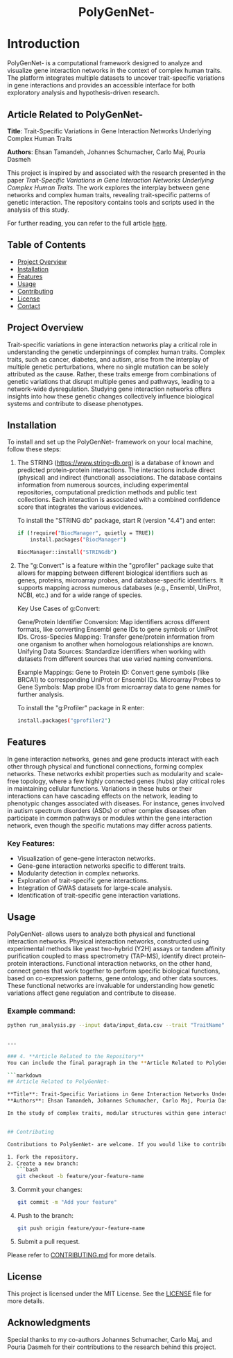 <div align="center">
    <h1>PolyGenNet-</h1>
    
</div>


# Introduction

PolyGenNet- is a computational framework designed to analyze and visualize gene interaction networks in the context of complex human traits. The platform integrates multiple datasets to uncover trait-specific variations in gene interactions and provides an accessible interface for both exploratory analysis and hypothesis-driven research.


## Article Related to PolyGenNet-

**Title**: 
Trait-Specific Variations in Gene Interaction Networks Underlying Complex Human Traits  

**Authors**: 
Ehsan Tamandeh, Johannes Schumacher, Carlo Maj, Pouria Dasmeh


This project is inspired by and associated with the research presented in the paper *Trait-Specific Variations in Gene Interaction Networks Underlying Complex Human Traits*. The work explores the interplay between gene networks and complex human traits, revealing trait-specific patterns of genetic interaction. The repository contains tools and scripts used in the analysis of this study.


For further reading, you can refer to the full article [here](link-to-the-article).

## Table of Contents
- [Project Overview](#Project_Overview)
- [Installation](#installation)
- [Features](#features)
- [Usage](#usage)
- [Contributing](#contributing)
- [License](#license)
- [Contact](#contact)

## Project Overview

Trait-specific variations in gene interaction networks play a critical role in understanding the genetic underpinnings of complex human traits. Complex traits, such as cancer, diabetes, and autism, arise from the interplay of multiple genetic perturbations, where no single mutation can be solely attributed as the cause. Rather, these traits emerge from combinations of genetic variations that disrupt multiple genes and pathways, leading to a network-wide dysregulation. Studying gene interaction networks offers insights into how these genetic changes collectively influence biological systems and contribute to disease phenotypes.

## Installation

To install and set up the PolyGenNet- framework on your local machine, follow these steps:

1. The STRING (https://www.string-db.org) is a database of known and predicted protein-protein interactions. The interactions include direct (physical) and indirect (functional) associations. The database contains information from numerous sources, including experimental repositories, computational prediction methods and public text collections. Each interaction is associated with a combined confidence score that integrates the various evidences.

    To install the "STRING db" package, start R (version "4.4") and enter:
   ```bash
   if (!require("BiocManager", quietly = TRUE))
       install.packages("BiocManager")

   BiocManager::install("STRINGdb")
   ```

3. The "g:Convert" is a feature within the "gprofiler" package suite that allows for mapping between different biological identifiers such as genes, proteins, microarray probes, and database-specific identifiers.
   It supports mapping across numerous databases (e.g., Ensembl, UniProt, NCBI, etc.) and for a wide range of species.

   Key Use Cases of g:Convert:
   
   Gene/Protein Identifier Conversion: Map identifiers across different formats, like converting Ensembl gene IDs to gene symbols or UniProt IDs.
   Cross-Species Mapping: Transfer gene/protein information from one organism to another when homologous relationships are known.
   Unifying Data Sources: Standardize identifiers when working with datasets from different sources that use varied naming conventions.
   
   Example Mappings:
   Gene to Protein ID: Convert gene symbols (like BRCA1) to corresponding UniProt or Ensembl IDs.
   Microarray Probes to Gene Symbols: Map probe IDs from microarray data to gene names for further analysis.

   To install the "g:Profiler" package in R enter:
   ```bash
   install.packages("gprofiler2")
   ```


## Features


In gene interaction networks, genes and gene products interact with each other through physical and functional connections, forming complex networks. 
These networks exhibit properties such as modularity and scale-free topology, where a few highly connected genes (hubs) play critical roles in maintaining cellular functions. 
Variations in these hubs or their interactions can have cascading effects on the network, leading to phenotypic changes associated with diseases. For instance, genes involved in autism spectrum disorders (ASDs) or other complex diseases often participate in common pathways or modules within the gene interaction network, even though the specific mutations may differ across patients.

### Key Features:
- Visualization of gene-gene interacton networks.
- Gene-gene interaction networks specific to different traits.
- Modularity detection in complex networks.
- Exploration of trait-specific gene interactions.
- Integration of GWAS datasets for large-scale analysis.
- Identification of trait-specific gene interaction variations.

## Usage

PolyGenNet- allows users to analyze both physical and functional interaction networks. Physical interaction networks, constructed using experimental methods like yeast two-hybrid (Y2H) assays or tandem affinity purification coupled to mass spectrometry (TAP-MS), identify direct protein-protein interactions. Functional interaction networks, on the other hand, connect genes that work together to perform specific biological functions, based on co-expression patterns, gene ontology, and other data sources. These functional networks are invaluable for understanding how genetic variations affect gene regulation and contribute to disease.

### Example command:
```bash
python run_analysis.py --input data/input_data.csv --trait "TraitName"


---

### 4. **Article Related to the Repository**  
You can include the final paragraph in the **Article Related to PolyGenNet-** section to summarize the scientific importance of network-based approaches in complex traits.

```markdown
## Article Related to PolyGenNet-

**Title**: Trait-Specific Variations in Gene Interaction Networks Underlying Complex Human Traits  
**Authors**: Ehsan Tamandeh, Johannes Schumacher, Carlo Maj, Pouria Dasmeh  

In the study of complex traits, modular structures within gene interaction networks are particularly informative. Disease-related genes often cluster in specific modules, reflecting how different genetic variants may converge on the same biological processes. This network-based approach provides a more comprehensive understanding of the genetic architecture of complex traits, moving beyond single-gene studies to capture the broader system-level interactions that drive human disease.


## Contributing

Contributions to PolyGenNet- are welcome. If you would like to contribute, please follow these steps:

1. Fork the repository.
2. Create a new branch:
   ```bash
   git checkout -b feature/your-feature-name
   ```
3. Commit your changes:
   ```bash
   git commit -m "Add your feature"
   ```
4. Push to the branch:
   ```bash
   git push origin feature/your-feature-name
   ```
5. Submit a pull request.

Please refer to [CONTRIBUTING.md](./CONTRIBUTING.md) for more details.


## License

This project is licensed under the MIT License. See the [LICENSE](./LICENSE) file for more details.


## Acknowledgments

Special thanks to my co-authors Johannes Schumacher, Carlo Maj, and Pouria Dasmeh for their contributions to the research behind this project.
